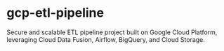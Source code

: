 # gcp-etl-pipeline
Secure and scalable ETL pipeline project built on Google Cloud Platform, leveraging Cloud Data Fusion, Airflow, BigQuery, and Cloud Storage.
